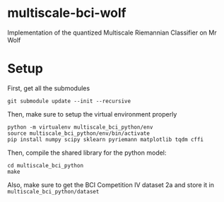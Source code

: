 # multiscale-bci-wolf

Implementation of the quantized Multiscale Riemannian Classifier on Mr Wolf

# Setup

First, get all the submodules

```
git submodule update --init --recursive
```

Then, make sure to setup the virtual environment properly

```
python -m virtualenv multiscale_bci_python/env
source multiscale_bci_python/env/bin/activate
pip install numpy scipy sklearn pyriemann matplotlib tqdm cffi
```

Then, compile the shared library for the python model:

```
cd multiscale_bci_python
make
```

Also, make sure to get the BCI Competition IV dataset 2a and store it in `multiscale_bci_python/dataset`
